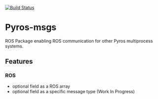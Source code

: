 [![Build Status](https://travis-ci.org/asmodehn/pyros-msgs.svg?branch=master)](https://travis-ci.org/asmodehn/pyros-msgs)

# Pyros-msgs

ROS Package enabling ROS communication for other Pyros multiprocess systems.

## Features
 
### ROS
- optional field as a ROS array
- optional field as a specific message type (Work In Progress)

